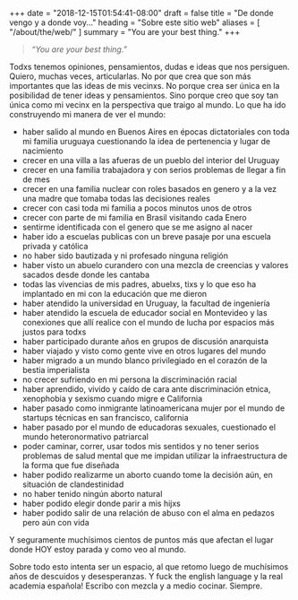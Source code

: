 +++
date = "2018-12-15T01:54:41-08:00"
draft = false
title = "De donde vengo y a donde voy..."
heading = "Sobre este sitio web"
aliases = [
    "/about/the/web/"
]
summary = "You are your best thing."
+++

> _&#8220;You are your best thing.&#8221;_


Todxs tenemos opiniones, pensamientos, dudas e ideas que nos persiguen. Quiero, muchas veces, articularlas. No por que crea que son más importantes que las ideas de mis vecinxs. No porque crea ser única en la posibilidad de tener ideas y pensamientos. Sino porque creo que soy tan única como mi vecinx en la perspectiva que traigo al mundo. Lo que ha ido construyendo mi manera de ver el mundo:

- haber salido al mundo en Buenos Aires en épocas dictatoriales con toda mi familia uruguaya cuestionando la idea de pertenencia y lugar de nacimiento
- crecer en una villa a las afueras de un pueblo del interior del Uruguay
- crecer en una familia trabajadora y con serios problemas de llegar a fin de mes
- crecer en una familia nuclear con roles basados en genero y a la vez una madre que tomaba todas las decisiones reales
- crecer con casi toda mi familia a pocos minutos unos de otros
- crecer con parte de mi familia en Brasil visitando cada Enero
- sentirme identificada con el genero que se me asigno al nacer
- haber ido a escuelas publicas con un breve pasaje por una escuela privada y católica
- no haber sido bautizada y ni profesado ninguna religión
- haber visto un abuelo curandero con una mezcla de creencias y valores sacados desde donde les cantaba
- todas las vivencias de mis padres, abuelxs, tixs y lo que eso ha implantado en mi con la educación que me dieron
- haber atendido la universidad en Uruguay, la facultad de ingeniería
- haber atendido la escuela de educador social en Montevideo y las conexiones que allí realice con el mundo de lucha por espacios más justos para todxs
- haber participado durante años en grupos de discusión anarquista
- haber viajado y visto como gente vive en otros lugares del mundo
- haber migrado a un mundo blanco privilegiado en el corazón de la bestia imperialista
- no crecer sufriendo en mi persona la discriminación racial
- haber aprendido, vivido y caído de cara ante discriminación etnica, xenophobia y sexismo cuando migre e California
- haber pasado como inmigrante latinoamericana mujer por el mundo de startups técnicas en san francisco, california
- haber pasado por el mundo de educadoras sexuales, cuestionado el mundo heteronormativo patriarcal
- poder caminar, correr, usar todos mis sentidos y no tener serios problemas de salud mental que me impidan utilizar la infraestructura de la forma que fue diseñada
- haber podido realizarme un aborto cuando tome la decisión aún, en situación de clandestinidad
- no haber tenido ningún aborto natural
- haber podido elegir donde parir a mis hijxs
- haber podido salir de una relación de abuso con el alma en pedazos pero aún con vida

Y seguramente muchísimos cientos de puntos más que afectan el lugar donde HOY estoy parada y como veo al mundo.

Sobre todo esto intenta ser un espacio, al que retomo luego de muchísimos años de descuidos y desesperanzas. Y fuck the english language y la real academia española! Escribo con mezcla y a medio cocinar. Siempre.
